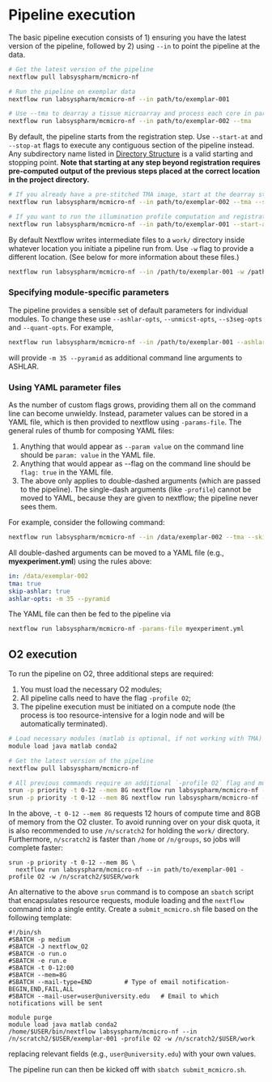 # Pipeline execution

The basic pipeline execution consists of 1) ensuring you have the latest version of the pipeline, followed by 2) using `--in` to point the pipeline at the data.

``` bash
# Get the latest version of the pipeline
nextflow pull labsyspharm/mcmicro-nf

# Run the pipeline on exemplar data
nextflow run labsyspharm/mcmicro-nf --in path/to/exemplar-001

# Use --tma to dearray a tissue microarray and process each core in parallel
nextflow run labsyspharm/mcmicro-nf --in path/to/exemplar-002 --tma
```

By default, the pipeline starts from the registration step. Use `--start-at` and `--stop-at` flags to execute any contiguous section of the pipeline instead. Any subdirectory name listed in [Directory Structure](dir.html) is a valid starting and stopping point. **Note that starting at any step beyond registration requires pre-computed output of the previous steps placed at the correct location in the project directory.**

``` bash
# If you already have a pre-stitched TMA image, start at the dearray step
nextflow run labsyspharm/mcmicro-nf --in path/to/exemplar-002 --tma --start-at dearray

# If you want to run the illumination profile computation and registration only
nextflow run labsyspharm/mcmicro-nf --in path/to/exemplar-001 --start-at illumination --stop-at registration
```

By default Nextflow writes intermediate files to a `work/` directory inside whatever location you initiate a pipeline run from. Use `-w` flag to provide a different location. (See below for more information about these files.)

``` bash
nextflow run labsyspharm/mcmicro-nf --in /path/to/exemplar-001 -w /path/to/work/
```

### Specifying module-specific parameters

The pipeline provides a sensible set of default parameters for individual modules. To change these use `--ashlar-opts`, `--unmicst-opts`, `--s3seg-opts` and `--quant-opts`. For example,
``` bash
nextflow run labsyspharm/mcmicro-nf --in /path/to/exemplar-001 --ashlar-opts '-m 35 --pyramid'
```
will provide `-m 35 --pyramid` as additional command line arguments to ASHLAR.

### Using YAML parameter files

As the number of custom flags grows, providing them all on the command line can become unwieldy. Instead, parameter values can be stored in a YAML file, which is then provided to nextflow using `-params-file`. The general rules of thumb for composing YAML files:
1. Anything that would appear as `--param value` on the command line should be `param: value` in the YAML file.
1. Anything that would appear as --flag on the command line should be `flag: true` in the YAML file.
1. The above only applies to double-dashed arguments (which are passed to the pipeline). The single-dash arguments (like `-profile`) cannot be moved to YAML, because they are given to nextflow; the pipeline never sees them.

For example, consider the following command:
``` bash
nextflow run labsyspharm/mcmicro-nf --in /data/exemplar-002 --tma --skip-ashlar --ashlar-opts '-m 35 --pyramid'
```

All double-dashed arguments can be moved to a YAML file (e.g., **myexperiment.yml**) using the rules above:
``` yaml
in: /data/exemplar-002
tma: true
skip-ashlar: true
ashlar-opts: -m 35 --pyramid
```

The YAML file can then be fed to the pipeline via
``` bash
nextflow run labsyspharm/mcmicro-nf -params-file myexperiment.yml
```

## O2 execution

To run the pipeline on O2, three additional steps are required:
1. You must load the necessary O2 modules;
2. All pipeline calls need to have the flag `-profile O2`;
3. The pipeline execution must be initiated on a compute node (the process is too resource-intensive for a login node and will be automatically terminated).

``` bash
# Load necessary modules (matlab is optional, if not working with TMA)
module load java matlab conda2

# Get the latest version of the pipeline
nextflow pull labsyspharm/mcmicro-nf

# All previous commands require an additional `-profile O2` flag and must be run from a compute node
srun -p priority -t 0-12 --mem 8G nextflow run labsyspharm/mcmicro-nf --in path/to/exemplar-001 -profile O2
srun -p priority -t 0-12 --mem 8G nextflow run labsyspharm/mcmicro-nf --in path/to/exemplar-002 --tma -profile O2
```

In the above, `-t 0-12 --mem 8G` requests 12 hours of compute time and 8GB of memory from the O2 cluster. To avoid running over on your disk quota, it is also recommended to use `/n/scratch2` for holding the `work/` directory. Furthermore, `n/scratch2` is faster than `/home` or `/n/groups`, so jobs will complete faster:

```
srun -p priority -t 0-12 --mem 8G \
  nextflow run labsyspharm/mcmicro-nf --in path/to/exemplar-001 -profile O2 -w /n/scratch2/$USER/work
```

An alternative to the above `srun` command is to compose an `sbatch` script that encapsulates resource requests, module loading and the `nextflow` command into a single entity. Create a `submit_mcmicro.sh` file based on the following template:

```
#!/bin/sh
#SBATCH -p medium
#SBATCH -J nextflow_O2              
#SBATCH -o run.o
#SBATCH -e run.e
#SBATCH -t 0-12:00
#SBATCH --mem=8G
#SBATCH --mail-type=END         # Type of email notification- BEGIN,END,FAIL,ALL
#SBATCH --mail-user=user@university.edu   # Email to which notifications will be sent

module purge
module load java matlab conda2
/home/$USER/bin/nextflow labsyspharm/mcmicro-nf --in /n/scratch2/$USER/exemplar-001 -profile O2 -w /n/scratch2/$USER/work
```
replacing relevant fields (e.g., `user@university.edu`) with your own values.

The pipeline run can then be kicked off with `sbatch submit_mcmicro.sh`.


